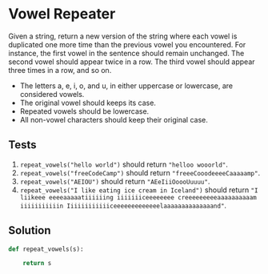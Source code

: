 # Vowel Repeater

Given a string, return a new version of the string where each vowel is duplicated one more time than the previous vowel you encountered. For instance, the first vowel in the sentence should remain unchanged. The second vowel should appear twice in a row. The third vowel should appear three times in a row, and so on.

- The letters a, e, i, o, and u, in either uppercase or lowercase, are considered vowels.
- The original vowel should keeps its case.
- Repeated vowels should be lowercase.
- All non-vowel characters should keep their original case.

## Tests
1. `repeat_vowels("hello world")` should return `"helloo wooorld"`.
2. `repeat_vowels("freeCodeCamp")` should return `"freeeCooodeeeeCaaaaamp"`.
3. `repeat_vowels("AEIOU")` should return `"AEeIiiOoooUuuuu"`.
4. `repeat_vowels("I like eating ice cream in Iceland")` should return `"I liikeee eeeeaaaaatiiiiiing iiiiiiiceeeeeeee creeeeeeeeeaaaaaaaaaam iiiiiiiiiiin Iiiiiiiiiiiiceeeeeeeeeeeeelaaaaaaaaaaaaaand"`.

## Solution
```python
def repeat_vowels(s):

    return s
```
